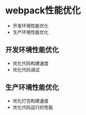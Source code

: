 # webpack性能优化
* 开发环境性能优化
* 生产环境性能优化

## 开发环境性能优化
* 优化代码构建速度
* 优化代码调试

## 生产环境性能优化
* 优化打包构建速度
* 优化代码运行的性能